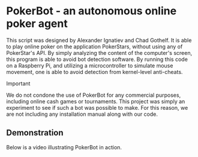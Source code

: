 # PokerBot - an autonomous online poker agent

This script was designed by Alexander Ignatiev and Chad Gothelf. It is able to play online poker on the application
PokerStars, without using any of PokerStar's API. By simply analyzing the content of the computer's screen, this program
is able to avoid bot detection software. By running this code on a Raspberry Pi, and utilizing a microcontroller to
simulate mouse movement, one is able to avoid detection from kernel-level anti-cheats.

> [!IMPORTANT]
> We do not condone the use of PokerBot for any commercial purposes, including online cash games or tournaments. This
> project was simply an experiment to see if such a bot was possible to make. For this reason, we are not including any 
> installation manual along with our code.

## Demonstration

Below is a video illustrating PokerBot in action. 
